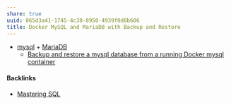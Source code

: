 ```yaml
---
share: true
uuid: 065d3a41-1745-4c38-8950-4939f0d0b606
title: Docker MySQL and MariaDB with Backup and Restore
---
```

* [mysql](../eb0ceca1-6515-43d6-8020-4adc2679452f) + [MariaDB](../516a32f4-7b77-480a-80fd-670f510dde75)
	* [Backup and restore a mysql database from a running Docker mysql container](https://gist.github.com/spalladino/6d981f7b33f6e0afe6bb)


#### Backlinks

* [Mastering SQL](/fa961bbf-f992-45c2-99d4-8ff4d5a1d4a1)